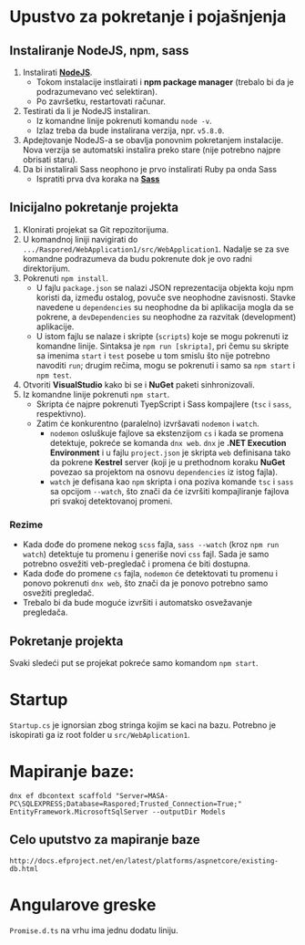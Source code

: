 # Upustvo za pokretanje i pojašnjenja

## Instaliranje NodeJS, npm, sass

1. Instalirati [**NodeJS**](https://nodejs.org/en/).
   - Tokom instalacije instlairati i **npm package manager** (trebalo bi da je podrazumevano već selektiran).
   - Po završetku, restartovati računar.
2. Testirati da li je NodeJS instaliran.
   - Iz komandne linije pokrenuti komandu `node -v`.
   - Izlaz treba da bude instalirana verzija, npr. `v5.8.0`.
3. Apdejtovanje NodeJS-a se obavlja ponovnim pokretanjem instalacije. Nova verzija se automatski instalira preko stare (nije potrebno najpre obrisati staru).
4. Da bi instalirali Sass neophono je prvo instalirati Ruby pa onda Sass
	- Ispratiti prva dva koraka na [**Sass**](http://www.impressivewebs.com/sass-on-windows/)

## Inicijalno pokretanje projekta

1. Klonirati projekat sa Git repozitorijuma.
2. U komandnoj liniji navigirati do `.../Raspored/WebApplication1/src/WebApplication1`. Nadalje se za sve komandne podrazumeva da budu pokrenute dok je ovo radni direktorijum.
3. Pokrenuti `npm install`.
    - U fajlu `package.json` se nalazi JSON reprezentacija objekta koju npm koristi da, između ostalog, povuče sve neophodne zavisnosti. Stavke navedene u `dependencies` su neophodne da bi aplikacija mogla da se pokrene, a `devDependencies` su neophodne za razvitak (development) aplikacije.
    - U istom fajlu se nalaze i skripte (`scripts`) koje se mogu pokrenuti iz komandne linije. Sintaksa je `npm run [skripta]`, pri čemu su skripte sa imenima `start` i `test` posebe u tom smislu što nije potrebno navoditi `run`; drugim rečima, mogu se pokrenuti i samo sa `npm start` i `npm test`.
4. Otvoriti **VisualStudio** kako bi se i **NuGet** paketi sinhronizovali.
5. Iz komandne linije pokrenuti `npm start`.
   - Skripta će najpre pokrenuti TyepScript i Sass kompajlere (`tsc` i `sass`, respektivno).
   - Zatim će konkurentno (paralelno) izvršavati `nodemon` i `watch`.
       - `nodemon` osluškuje fajlove sa ekstenzijom `cs` i kada se promena detektuje, pokreće se komanda `dnx web`. `dnx` je **.NET Execution Environment** i u fajlu `project.json` je skripta `web` definisana tako da pokrene **Kestrel** server (koji je u prethodnom koraku **NuGet** povezao sa projektom na osnovu `dependencies` iz istog fajla).
       - `watch` je defisana kao `npm` skripta i ona poziva komande `tsc` i `sass` sa opcijom `--watch`, što znači da će izvršiti kompajliranje fajlova pri svakoj detektovanoj promeni.

### Rezime

- Kada dođe do promene nekog `scss` fajla, `sass --watch` (kroz `npm run watch`) detektuje tu promenu i generiše novi `css` fajl. Sada je samo potrebno osvežiti veb-pregledač i promena će biti dostupna.
- Kada dođe do promene `cs` fajla, `nodemon` će detektovati tu promenu i ponovo pokrenuti `dnx web`, što znači da je ponovo potrebno samo osvežiti pregledač.
- Trebalo bi da bude moguće izvršiti i automatsko osvežavanje pregledača. 

## Pokretanje projekta
Svaki sledeći put se projekat pokreće samo komandom `npm start`.



# Startup

`Startup.cs` je ignorsian zbog stringa kojim se kaci na bazu. Potrebno je iskopirati ga iz root folder u `src/WebAplication1`.


# Mapiranje baze: 

    dnx ef dbcontext scaffold "Server=MASA-PC\SQLEXPRESS;Database=Raspored;Trusted_Connection=True;" EntityFramework.MicrosoftSqlServer --outputDir Models
	
## Celo uputstvo za mapiranje baze

	http://docs.efproject.net/en/latest/platforms/aspnetcore/existing-db.html
	
	
# Angularove greske

`Promise.d.ts` na vrhu ima jednu dodatu liniju.
